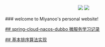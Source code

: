 <div align="center">
    <a href="https://miyanoo.github.io"> <img src="https://badgen.net/github/stars/Miyanoo/Miyanoo.github.io?icon=github&color=4ab8a1"></a>
    <a href="https://github.com/Miyanoo/Miyanoo.github.io/archive/master.zip"><img src="https://badgen.net/github/forks/Miyanoo/Miyanoo.github.io?icon=telegram&color=4ab8a1"></a>
</div>
<br>
### welcome to Miyanoo's personal website!

<a href="https://github.com/Miyanoo/nacos-discovery">## spring-cloud-nacos-dubbo 微服务学习记录</a>

<a href="https://github.com/Miyanoo/sort">## 基本排序算法实现</a>
